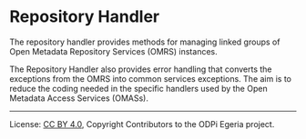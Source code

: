 <!-- SPDX-License-Identifier: CC-BY-4.0 -->
<!-- Copyright Contributors to the ODPi Egeria project. -->

# Repository Handler

The repository handler provides methods for managing linked groups
of Open Metadata Repository Services (OMRS) instances.

The Repository Handler also provides error handling that converts the exceptions from the OMRS into common services exceptions.
The aim is to reduce the coding needed in the specific handlers used by the Open Metadata Access Services (OMASs).

----
License: [CC BY 4.0](https://creativecommons.org/licenses/by/4.0/),
Copyright Contributors to the ODPi Egeria project.
